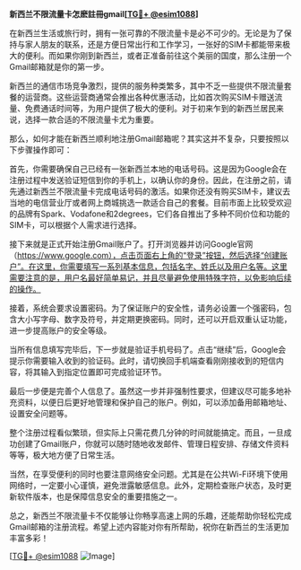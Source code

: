 **新西兰不限流量卡怎麽註冊gmail[[TG💪+ @esim1088](https://t.me/s/esim1088)]**

在新西兰生活或旅行时，拥有一张可靠的不限流量卡是必不可少的。无论是为了保持与家人朋友的联系，还是方便日常出行和工作学习，一张好的SIM卡都能带来极大的便利。而如果你刚到新西兰，或者正准备前往这个美丽的国度，那么注册一个Gmail邮箱就是你的第一步。

新西兰的通信市场竞争激烈，提供的服务种类繁多，其中不乏一些提供不限流量套餐的运营商。这些运营商通常会推出各种优惠活动，比如首次购买SIM卡赠送流量、免费通话时间等，为用户提供了极大的便利。对于初来乍到的新西兰居民来说，选择一款合适的不限流量卡尤为重要。

那么，如何才能在新西兰顺利地注册Gmail邮箱呢？其实这并不复杂，只要按照以下步骤操作即可：

首先，你需要确保自己已经有一张新西兰本地的电话号码。这是因为Google会在注册过程中发送验证短信到你的手机上，以确认你的身份。因此，在注册之前，请先通过新西兰不限流量卡完成电话号码的激活。如果你还没有购买SIM卡，建议去当地的电信营业厅或者网上商城挑选一款适合自己的套餐。目前市面上比较受欢迎的品牌有Spark、Vodafone和2degrees，它们各自推出了多种不同价位和功能的SIM卡，可以根据个人需求进行选择。

接下来就是正式开始注册Gmail账户了。打开浏览器并访问Google官网（https://www.google.com），点击页面右上角的“登录”按钮，然后选择“创建账户”。在这里，你需要填写一系列基本信息，包括名字、姓氏以及用户名等。这里需要注意的是，用户名最好简单易记，并且尽量避免使用特殊字符，以免影响后续的操作。

接着，系统会要求设置密码。为了保证账户的安全性，请务必设置一个强密码，包含大小写字母、数字及符号，并定期更换密码。同时，还可以开启双重认证功能，进一步提高账户的安全等级。

当所有信息填写完毕后，下一步就是验证手机号码了。点击“继续”后，Google会提示你需要输入收到的验证码。此时，请切换回手机端查看刚刚接收到的短信内容，将其输入到指定位置即可完成验证环节。

最后一步便是完善个人信息了。虽然这一步并非强制性要求，但建议尽可能多地补充资料，以便日后更好地管理和保护自己的账户。例如，可以添加备用邮箱地址、设置安全问题等。

整个注册过程看似繁琐，但实际上只需花费几分钟的时间就能搞定。而且，一旦成功创建了Gmail账户，你就可以随时随地收发邮件、管理日程安排、存储文件资料等等，极大地方便了日常生活。

当然，在享受便利的同时也要注意网络安全问题。尤其是在公共Wi-Fi环境下使用网络时，一定要小心谨慎，避免泄露敏感信息。此外，定期检查账户状态，及时更新软件版本，也是保障信息安全的重要措施之一。

总之，新西兰不限流量卡不仅能够让你畅享高速上网的乐趣，还能帮助你轻松完成Gmail邮箱的注册流程。希望上述内容能对你有所帮助，祝你在新西兰的生活更加丰富多彩！

[[TG💪+ @esim1088](https://t.me/s/esim1088) ![Image](https://i.postimg.cc/4NQfJmqS/Snipaste-2025-05-13-00-14-12.png)]